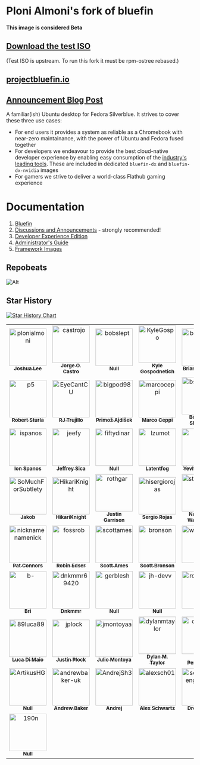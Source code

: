 # Ploni Almoni's fork of bluefin

**This image is considered Beta** 

## [Download the test ISO](https://github.com/ublue-os/bluefin/releases/)

(Test ISO is upstream. To run this fork it must be rpm-ostree rebased.)

## [projectbluefin.io](https://projectbluefin.io)
## [Announcement Blog Post](https://www.ypsidanger.com/announcing-project-bluefin/)

A familiar(ish) Ubuntu desktop for Fedora Silverblue. It strives to cover these three use cases:
- For end users it provides a system as reliable as a Chromebook with near-zero maintainance, with the power of Ubuntu and Fedora fused together
- For developers we endeavour to provide the best cloud-native developer experience by enabling easy consumption of the [industry's leading tools](https://landscape.cncf.io/card-mode?sort=stars). These are included in dedicated `bluefin-dx` and `bluefin-dx-nvidia` images
- For gamers we strive to deliver a world-class Flathub gaming experience

# Documentation

1. [Bluefin](https://universal-blue.discourse.group/t/introduction-to-bluefin/41)
2. [Discussions and Announcements](https://universal-blue.discourse.group/c/bluefin/6) - strongly recommended!
3. [Developer Experience Edition](https://universal-blue.discourse.group/t/bluefin-dx-the-bluefin-developer-experience/39)
4. [Administrator's Guide](https://universal-blue.discourse.group/t/bluefin-administrators-guide/40)
5. [Framework Images](https://universal-blue.org/images/framework/)

## Repobeats

![Alt](https://repobeats.axiom.co/api/embed/40b85b252bf6ea25eb90539d1adcea013ccae69a.svg "Repobeats analytics image")

## Star History

<a href="https://star-history.com/#ublue-os/bluefin&Date">
  <picture>
    <source media="(prefers-color-scheme: dark)" srcset="https://api.star-history.com/svg?repos=ublue-os/bluefin&type=Date&theme=dark" />
    <source media="(prefers-color-scheme: light)" srcset="https://api.star-history.com/svg?repos=ublue-os/bluefin&type=Date" />
    <img alt="Star History Chart" src="https://api.star-history.com/svg?repos=ublue-os/bluefin&type=Date" />
  </picture>
</a>

<!-- readme: collaborators,contributors -start -->
<table>
<tr>
    <td align="center">
        <a href="https://github.com/plonialmoni">
            <img src="https://avatars.githubusercontent.com/u/8719607?v=4" width="100;" alt="plonialmoni"/>
            <br />
            <sub><b>Joshua Lee</b></sub>
        </a>
    </td>
    <td align="center">
        <a href="https://github.com/castrojo">
            <img src="https://avatars.githubusercontent.com/u/1264109?v=4" width="100;" alt="castrojo"/>
            <br />
            <sub><b>Jorge O. Castro</b></sub>
        </a>
    </td>
    <td align="center">
        <a href="https://github.com/bobslept">
            <img src="https://avatars.githubusercontent.com/u/38557801?v=4" width="100;" alt="bobslept"/>
            <br />
            <sub><b>Null</b></sub>
        </a>
    </td>
    <td align="center">
        <a href="https://github.com/KyleGospo">
            <img src="https://avatars.githubusercontent.com/u/10704358?v=4" width="100;" alt="KyleGospo"/>
            <br />
            <sub><b>Kyle Gospodnetich</b></sub>
        </a>
    </td>
    <td align="center">
        <a href="https://github.com/bketelsen">
            <img src="https://avatars.githubusercontent.com/u/37492?v=4" width="100;" alt="bketelsen"/>
            <br />
            <sub><b>Brian Ketelsen</b></sub>
        </a>
    </td>
    <td align="center">
        <a href="https://github.com/m2Giles">
            <img src="https://avatars.githubusercontent.com/u/69128853?v=4" width="100;" alt="m2Giles"/>
            <br />
            <sub><b>Null</b></sub>
        </a>
    </td></tr>
<tr>
    <td align="center">
        <a href="https://github.com/p5">
            <img src="https://avatars.githubusercontent.com/u/46304672?v=4" width="100;" alt="p5"/>
            <br />
            <sub><b>Robert Sturla</b></sub>
        </a>
    </td>
    <td align="center">
        <a href="https://github.com/EyeCantCU">
            <img src="https://avatars.githubusercontent.com/u/18015150?v=4" width="100;" alt="EyeCantCU"/>
            <br />
            <sub><b>RJ Trujillo</b></sub>
        </a>
    </td>
    <td align="center">
        <a href="https://github.com/bigpod98">
            <img src="https://avatars.githubusercontent.com/u/6921913?v=4" width="100;" alt="bigpod98"/>
            <br />
            <sub><b>Primož Ajdišek</b></sub>
        </a>
    </td>
    <td align="center">
        <a href="https://github.com/marcoceppi">
            <img src="https://avatars.githubusercontent.com/u/70613?v=4" width="100;" alt="marcoceppi"/>
            <br />
            <sub><b>Marco Ceppi</b></sub>
        </a>
    </td>
    <td align="center">
        <a href="https://github.com/bsherman">
            <img src="https://avatars.githubusercontent.com/u/60557?v=4" width="100;" alt="bsherman"/>
            <br />
            <sub><b>Benjamin Sherman</b></sub>
        </a>
    </td>
    <td align="center">
        <a href="https://github.com/hirnidrin">
            <img src="https://avatars.githubusercontent.com/u/9514486?v=4" width="100;" alt="hirnidrin"/>
            <br />
            <sub><b>Null</b></sub>
        </a>
    </td></tr>
<tr>
    <td align="center">
        <a href="https://github.com/ispanos">
            <img src="https://avatars.githubusercontent.com/u/42875202?v=4" width="100;" alt="ispanos"/>
            <br />
            <sub><b>Ion Spanos</b></sub>
        </a>
    </td>
    <td align="center">
        <a href="https://github.com/jeefy">
            <img src="https://avatars.githubusercontent.com/u/1394552?v=4" width="100;" alt="jeefy"/>
            <br />
            <sub><b>Jeffrey Sica</b></sub>
        </a>
    </td>
    <td align="center">
        <a href="https://github.com/fiftydinar">
            <img src="https://avatars.githubusercontent.com/u/65243233?v=4" width="100;" alt="fiftydinar"/>
            <br />
            <sub><b>Null</b></sub>
        </a>
    </td>
    <td align="center">
        <a href="https://github.com/lzumot">
            <img src="https://avatars.githubusercontent.com/u/121748759?v=4" width="100;" alt="lzumot"/>
            <br />
            <sub><b>Latentfog</b></sub>
        </a>
    </td>
    <td align="center">
        <a href="https://github.com/xalt7x">
            <img src="https://avatars.githubusercontent.com/u/44649402?v=4" width="100;" alt="xalt7x"/>
            <br />
            <sub><b>Yevhen Popok</b></sub>
        </a>
    </td>
    <td align="center">
        <a href="https://github.com/Tsubajashi">
            <img src="https://avatars.githubusercontent.com/u/21346945?v=4" width="100;" alt="Tsubajashi"/>
            <br />
            <sub><b>Tsubajashi</b></sub>
        </a>
    </td></tr>
<tr>
    <td align="center">
        <a href="https://github.com/SoMuchForSubtlety">
            <img src="https://avatars.githubusercontent.com/u/15961647?v=4" width="100;" alt="SoMuchForSubtlety"/>
            <br />
            <sub><b>Jakob</b></sub>
        </a>
    </td>
    <td align="center">
        <a href="https://github.com/HikariKnight">
            <img src="https://avatars.githubusercontent.com/u/2557889?v=4" width="100;" alt="HikariKnight"/>
            <br />
            <sub><b>HikariKnight</b></sub>
        </a>
    </td>
    <td align="center">
        <a href="https://github.com/rothgar">
            <img src="https://avatars.githubusercontent.com/u/371796?v=4" width="100;" alt="rothgar"/>
            <br />
            <sub><b>Justin Garrison</b></sub>
        </a>
    </td>
    <td align="center">
        <a href="https://github.com/hisergiorojas">
            <img src="https://avatars.githubusercontent.com/u/48057303?v=4" width="100;" alt="hisergiorojas"/>
            <br />
            <sub><b>Sergio Rojas</b></sub>
        </a>
    </td>
    <td align="center">
        <a href="https://github.com/storyaddict">
            <img src="https://avatars.githubusercontent.com/u/55410594?v=4" width="100;" alt="storyaddict"/>
            <br />
            <sub><b>Nathaniel Warburton</b></sub>
        </a>
    </td>
    <td align="center">
        <a href="https://github.com/ironman820">
            <img src="https://avatars.githubusercontent.com/u/29488820?v=4" width="100;" alt="ironman820"/>
            <br />
            <sub><b>Nicholas Eastman</b></sub>
        </a>
    </td></tr>
<tr>
    <td align="center">
        <a href="https://github.com/nicknamenamenick">
            <img src="https://avatars.githubusercontent.com/u/121328689?v=4" width="100;" alt="nicknamenamenick"/>
            <br />
            <sub><b>Pat Connors</b></sub>
        </a>
    </td>
    <td align="center">
        <a href="https://github.com/fossrob">
            <img src="https://avatars.githubusercontent.com/u/75099866?v=4" width="100;" alt="fossrob"/>
            <br />
            <sub><b>Robin Edser</b></sub>
        </a>
    </td>
    <td align="center">
        <a href="https://github.com/scottames">
            <img src="https://avatars.githubusercontent.com/u/8071752?v=4" width="100;" alt="scottames"/>
            <br />
            <sub><b>Scott Ames</b></sub>
        </a>
    </td>
    <td align="center">
        <a href="https://github.com/bronson">
            <img src="https://avatars.githubusercontent.com/u/1776?v=4" width="100;" alt="bronson"/>
            <br />
            <sub><b>Scott Bronson</b></sub>
        </a>
    </td>
    <td align="center">
        <a href="https://github.com/worldofgeese">
            <img src="https://avatars.githubusercontent.com/u/59834693?v=4" width="100;" alt="worldofgeese"/>
            <br />
            <sub><b>Tao</b></sub>
        </a>
    </td>
    <td align="center">
        <a href="https://github.com/bpbeatty">
            <img src="https://avatars.githubusercontent.com/u/75324077?v=4" width="100;" alt="bpbeatty"/>
            <br />
            <sub><b>Null</b></sub>
        </a>
    </td></tr>
<tr>
    <td align="center">
        <a href="https://github.com/b-">
            <img src="https://avatars.githubusercontent.com/u/284789?v=4" width="100;" alt="b-"/>
            <br />
            <sub><b>Bri</b></sub>
        </a>
    </td>
    <td align="center">
        <a href="https://github.com/dnkmmr69420">
            <img src="https://avatars.githubusercontent.com/u/104856296?v=4" width="100;" alt="dnkmmr69420"/>
            <br />
            <sub><b>Dnkmmr</b></sub>
        </a>
    </td>
    <td align="center">
        <a href="https://github.com/gerblesh">
            <img src="https://avatars.githubusercontent.com/u/101901964?v=4" width="100;" alt="gerblesh"/>
            <br />
            <sub><b>Null</b></sub>
        </a>
    </td>
    <td align="center">
        <a href="https://github.com/jh-devv">
            <img src="https://avatars.githubusercontent.com/u/122896463?v=4" width="100;" alt="jh-devv"/>
            <br />
            <sub><b>Null</b></sub>
        </a>
    </td>
    <td align="center">
        <a href="https://github.com/rohanssrao">
            <img src="https://avatars.githubusercontent.com/u/17805516?v=4" width="100;" alt="rohanssrao"/>
            <br />
            <sub><b>Null</b></sub>
        </a>
    </td>
    <td align="center">
        <a href="https://github.com/simon511000">
            <img src="https://avatars.githubusercontent.com/u/31013205?v=4" width="100;" alt="simon511000"/>
            <br />
            <sub><b>Simon511000</b></sub>
        </a>
    </td></tr>
<tr>
    <td align="center">
        <a href="https://github.com/89luca89">
            <img src="https://avatars.githubusercontent.com/u/598882?v=4" width="100;" alt="89luca89"/>
            <br />
            <sub><b>Luca Di Maio</b></sub>
        </a>
    </td>
    <td align="center">
        <a href="https://github.com/jplock">
            <img src="https://avatars.githubusercontent.com/u/49093?v=4" width="100;" alt="jplock"/>
            <br />
            <sub><b>Justin Plock</b></sub>
        </a>
    </td>
    <td align="center">
        <a href="https://github.com/jmontoyaa">
            <img src="https://avatars.githubusercontent.com/u/158935?v=4" width="100;" alt="jmontoyaa"/>
            <br />
            <sub><b>Julio Montoya</b></sub>
        </a>
    </td>
    <td align="center">
        <a href="https://github.com/dylanmtaylor">
            <img src="https://avatars.githubusercontent.com/u/277927?v=4" width="100;" alt="dylanmtaylor"/>
            <br />
            <sub><b>Dylan M. Taylor</b></sub>
        </a>
    </td>
    <td align="center">
        <a href="https://github.com/dperson">
            <img src="https://avatars.githubusercontent.com/u/4772676?v=4" width="100;" alt="dperson"/>
            <br />
            <sub><b>David Personette</b></sub>
        </a>
    </td>
    <td align="center">
        <a href="https://github.com/orowith2os">
            <img src="https://avatars.githubusercontent.com/u/93224879?v=4" width="100;" alt="orowith2os"/>
            <br />
            <sub><b>Dallas Strouse</b></sub>
        </a>
    </td></tr>
<tr>
    <td align="center">
        <a href="https://github.com/ArtikusHG">
            <img src="https://avatars.githubusercontent.com/u/24320212?v=4" width="100;" alt="ArtikusHG"/>
            <br />
            <sub><b>Null</b></sub>
        </a>
    </td>
    <td align="center">
        <a href="https://github.com/andrewbaker-uk">
            <img src="https://avatars.githubusercontent.com/u/10560135?v=4" width="100;" alt="andrewbaker-uk"/>
            <br />
            <sub><b>Andrew Baker</b></sub>
        </a>
    </td>
    <td align="center">
        <a href="https://github.com/AndrejSh3">
            <img src="https://avatars.githubusercontent.com/u/61660699?v=4" width="100;" alt="AndrejSh3"/>
            <br />
            <sub><b>Andrej</b></sub>
        </a>
    </td>
    <td align="center">
        <a href="https://github.com/alexsch01">
            <img src="https://avatars.githubusercontent.com/u/5721147?v=4" width="100;" alt="alexsch01"/>
            <br />
            <sub><b>Alex Schwartz</b></sub>
        </a>
    </td>
    <td align="center">
        <a href="https://github.com/sekalengrengginang">
            <img src="https://avatars.githubusercontent.com/u/49896401?v=4" width="100;" alt="sekalengrengginang"/>
            <br />
            <sub><b>Dreamyuki</b></sub>
        </a>
    </td>
    <td align="center">
        <a href="https://github.com/oberon227">
            <img src="https://avatars.githubusercontent.com/u/33374297?v=4" width="100;" alt="oberon227"/>
            <br />
            <sub><b>A. Manzer</b></sub>
        </a>
    </td></tr>
<tr>
    <td align="center">
        <a href="https://github.com/190n">
            <img src="https://avatars.githubusercontent.com/u/7763597?v=4" width="100;" alt="190n"/>
            <br />
            <sub><b>Null</b></sub>
        </a>
    </td></tr>
</table>
<!-- readme: collaborators,contributors -end -->
